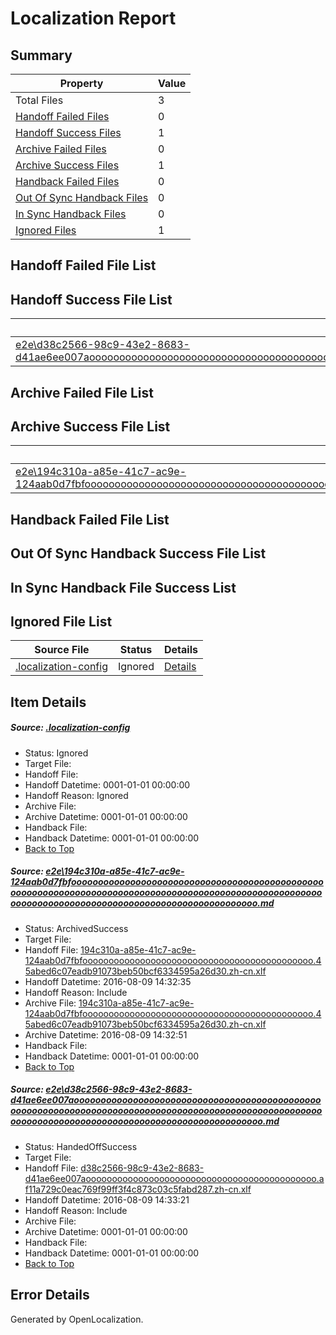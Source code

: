 # <a name='report-top'></a> Localization Report

## Summary
 Property | Value 
 -------- | ----- 
 Total Files | 3
[ Handoff Failed Files ](#handoff-failed-list)| 0
[ Handoff Success Files ](#handoff-success-list)| 1
[ Archive Failed Files ](#archive-failed-list)| 0
[ Archive Success Files ](#archive-success-list)| 1
[ Handback Failed Files ](#handback-failed-list)| 0
[ Out Of Sync Handback Files ](#outofsync-handback-success-list)| 0
[ In Sync Handback Files ](#insync-handback-success-list)| 0
[ Ignored Files ](#ignored-list)| 1

## <a name='handoff-failed-list'></a> Handoff Failed File List

## <a name='handoff-success-list'></a> Handoff Success File List
 Source File | Status | Details 
 ----------- | ------ | ------- 
 [e2e\d38c2566-98c9-43e2-8683-d41ae6ee007aooooooooooooooooooooooooooooooooooooooooooooooooooooooooooooooooooooooooooooooooooooooooooooooooooooooooooooooooooooooooooooooooooooooooooooooooooooooo.md](https://github.com/OpenLocalizationTestOrg/oltest/blob/b0f73b3e3d7e84e5c8609a9d85640ea7a573e239/e2e/d38c2566-98c9-43e2-8683-d41ae6ee007aooooooooooooooooooooooooooooooooooooooooooooooooooooooooooooooooooooooooooooooooooooooooooooooooooooooooooooooooooooooooooooooooooooooooooooooooooooooo.md) | HandedOffSuccess | [Details](#085f1d0b099c58c9c0978e0320feb82de063a9cd2)

## <a name='archive-failed-list'></a> Archive Failed File List

## <a name='archive-success-list'></a> Archive Success File List
 Source File | Status | Details 
 ----------- | ------ | ------- 
 [e2e\194c310a-a85e-41c7-ac9e-124aab0d7fbfooooooooooooooooooooooooooooooooooooooooooooooooooooooooooooooooooooooooooooooooooooooooooooooooooooooooooooooooooooooooooooooooooooooooooooooooooooooo.md](https://github.com/OpenLocalizationTestOrg/oltest/blob/78a6d10219c6045357744ea129ec77632f56ea9a/e2e/194c310a-a85e-41c7-ac9e-124aab0d7fbfooooooooooooooooooooooooooooooooooooooooooooooooooooooooooooooooooooooooooooooooooooooooooooooooooooooooooooooooooooooooooooooooooooooooooooooooooooooo.md) | ArchivedSuccess | [Details](#8b83341b36b123dd447acce89c0eb91279c8b15b1)

## <a name='handback-failed-list'></a> Handback Failed File List

## <a name='outofsync-handback-success-list'></a> Out Of Sync Handback Success File List

## <a name='insync-handback-success-list'></a> In Sync Handback File Success List

## <a name='ignored-list'></a> Ignored File List
 Source File | Status | Details 
 ----------- | ------ | ------- 
 [.localization-config](https://github.com/OpenLocalizationTestOrg/oltest/blob/b0f73b3e3d7e84e5c8609a9d85640ea7a573e239/.localization-config) | Ignored | [Details](#3d4f252ac210baf56311d7e97dcc2db10974dbd20)

## Item Details
##### <a name='3d4f252ac210baf56311d7e97dcc2db10974dbd20'></a> Source: [.localization-config](https://github.com/OpenLocalizationTestOrg/oltest/blob/b0f73b3e3d7e84e5c8609a9d85640ea7a573e239/.localization-config)
* Status: Ignored
* Target File: 
* Handoff File: 
* Handoff Datetime: 0001-01-01 00:00:00
* Handoff Reason: Ignored
* Archive File: 
* Archive Datetime: 0001-01-01 00:00:00
* Handback File: 
* Handback Datetime: 0001-01-01 00:00:00
* [Back to Top](#report-top)

##### <a name='8b83341b36b123dd447acce89c0eb91279c8b15b1'></a> Source: [e2e\194c310a-a85e-41c7-ac9e-124aab0d7fbfooooooooooooooooooooooooooooooooooooooooooooooooooooooooooooooooooooooooooooooooooooooooooooooooooooooooooooooooooooooooooooooooooooooooooooooooooooooo.md](https://github.com/OpenLocalizationTestOrg/oltest/blob/78a6d10219c6045357744ea129ec77632f56ea9a/e2e/194c310a-a85e-41c7-ac9e-124aab0d7fbfooooooooooooooooooooooooooooooooooooooooooooooooooooooooooooooooooooooooooooooooooooooooooooooooooooooooooooooooooooooooooooooooooooooooooooooooooooooo.md)
* Status: ArchivedSuccess
* Target File: 
* Handoff File: [194c310a-a85e-41c7-ac9e-124aab0d7fbfoooooooooooooooooooooooooooooooooooooooooooo.45abed6c07eadb91073beb50bcf6334595a26d30.zh-cn.xlf](https://github.com/OpenLocalizationTestOrg/olhandoff-e2e/blob/98e780274edee8fea9f4a99384d59601075f84a1/ol-handoff/OpenLocalizationTestOrg/ol-test-zhcn/ci/ht/194c310a-a85e-41c7-ac9e-124aab0d7fbfoooooooooooooooooooooooooooooooooooooooooooo.45abed6c07eadb91073beb50bcf6334595a26d30.zh-cn.xlf)
* Handoff Datetime: 2016-08-09 14:32:35
* Handoff Reason: Include
* Archive File: [194c310a-a85e-41c7-ac9e-124aab0d7fbfoooooooooooooooooooooooooooooooooooooooooooo.45abed6c07eadb91073beb50bcf6334595a26d30.zh-cn.xlf](https://github.com/OpenLocalizationTestOrg/olhandoff-e2e/blob/6e3d05adb85c9c23f95a8c9de1a4013635ef8b48/ol-archive/OpenLocalizationTestOrg/ol-test-zhcn/ci/ht/194c310a-a85e-41c7-ac9e-124aab0d7fbfoooooooooooooooooooooooooooooooooooooooooooo.45abed6c07eadb91073beb50bcf6334595a26d30.zh-cn.xlf)
* Archive Datetime: 2016-08-09 14:32:51
* Handback File: 
* Handback Datetime: 0001-01-01 00:00:00
* [Back to Top](#report-top)

##### <a name='085f1d0b099c58c9c0978e0320feb82de063a9cd2'></a> Source: [e2e\d38c2566-98c9-43e2-8683-d41ae6ee007aooooooooooooooooooooooooooooooooooooooooooooooooooooooooooooooooooooooooooooooooooooooooooooooooooooooooooooooooooooooooooooooooooooooooooooooooooooooo.md](https://github.com/OpenLocalizationTestOrg/oltest/blob/b0f73b3e3d7e84e5c8609a9d85640ea7a573e239/e2e/d38c2566-98c9-43e2-8683-d41ae6ee007aooooooooooooooooooooooooooooooooooooooooooooooooooooooooooooooooooooooooooooooooooooooooooooooooooooooooooooooooooooooooooooooooooooooooooooooooooooooo.md)
* Status: HandedOffSuccess
* Target File: 
* Handoff File: [d38c2566-98c9-43e2-8683-d41ae6ee007aoooooooooooooooooooooooooooooooooooooooooooo.af11a729c0eac769f99ff3f4c873c03c5fabd287.zh-cn.xlf](https://github.com/OpenLocalizationTestOrg/olhandoff-e2e/blob/32b0274d9ec506ee31e67a9c6b149835effce862/ol-handoff/OpenLocalizationTestOrg/ol-test-zhcn/ci/ht/d38c2566-98c9-43e2-8683-d41ae6ee007aoooooooooooooooooooooooooooooooooooooooooooo.af11a729c0eac769f99ff3f4c873c03c5fabd287.zh-cn.xlf)
* Handoff Datetime: 2016-08-09 14:33:21
* Handoff Reason: Include
* Archive File: 
* Archive Datetime: 0001-01-01 00:00:00
* Handback File: 
* Handback Datetime: 0001-01-01 00:00:00
* [Back to Top](#report-top)


## Error Details

Generated by OpenLocalization.
